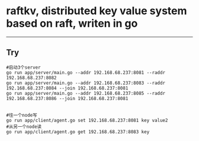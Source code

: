 # raftkv, distributed key value system based on raft, writen in go


-------------------

## Try
```
#启动3个server
go run app/server/main.go --addr 192.168.68.237:8081 --raddr 192.168.68.237:8082
go run app/server/main.go --addr 192.168.68.237:8083 --raddr 192.168.68.237:8084 --join 192.168.68.237:8081
go run app/server/main.go --addr 192.168.68.237:8085 --raddr 192.168.68.237:8086 --join 192.168.68.237:8081


#往一个node写
go run app/client/agent.go set 192.168.68.237:8081 key value2
#从另一个node读
go run app/client/agent.go get 192.168.68.237:8083 key
```

